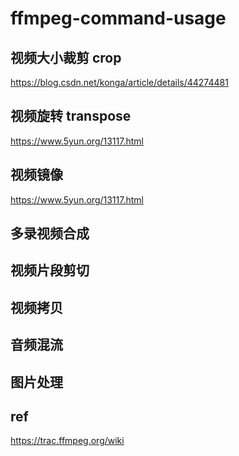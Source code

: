 # ffmpeg-command-usage

## 视频大小裁剪 crop
https://blog.csdn.net/konga/article/details/44274481

## 视频旋转 transpose
https://www.5yun.org/13117.html

## 视频镜像
https://www.5yun.org/13117.html

## 多录视频合成

## 视频片段剪切

## 视频拷贝

## 音频混流

## 图片处理

## ref
https://trac.ffmpeg.org/wiki
